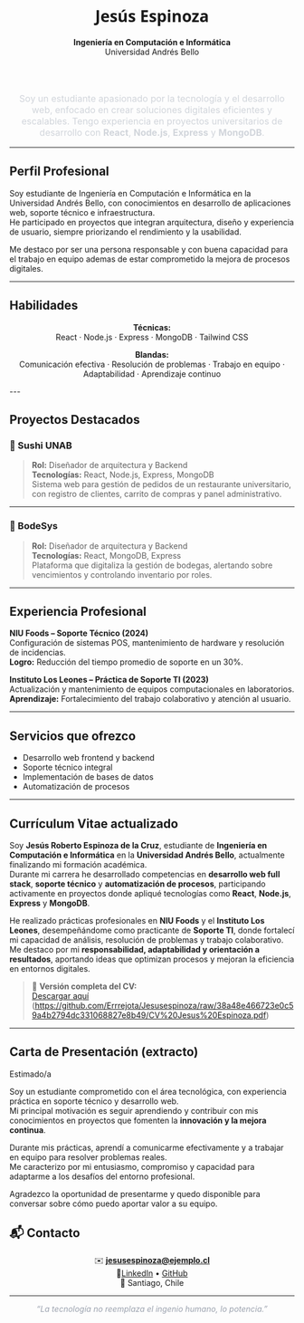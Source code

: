 <!-- Portafolio Profesional - Jesús Espinoza -->

<div align="center">

<h1 style="font-family:'Segoe UI',sans-serif; font-weight:700;">Jesús Espinoza</h1>

<p>
 <b>Ingeniería en Computación e Informática</b><br>
Universidad Andrés Bello 
</p>


<br><br>

<p style="font-size:16px; color:#d1d5db; max-width:600px;">
Soy un estudiante apasionado por la tecnología y el desarrollo web, enfocado en crear soluciones digitales eficientes y escalables.
Tengo experiencia en proyectos universitarios de desarrollo con <b>React</b>, <b>Node.js</b>, <b>Express</b> y <b>MongoDB</b>.
</p>

</div>

---

##  Perfil Profesional

Soy estudiante de Ingeniería en Computación e Informática en la Universidad Andrés Bello, con conocimientos en desarrollo de aplicaciones web, soporte técnico e infraestructura.  
He participado en proyectos que integran arquitectura, diseño y experiencia de usuario, siempre priorizando el rendimiento y la usabilidad.

Me destaco por ser una persona responsable y con buena capacidad para el trabajo en equipo ademas de estar comprometido la mejora de procesos digitales.

---

##  Habilidades

<div align="center">

**Técnicas:**  
React · Node.js · Express · MongoDB · Tailwind CSS 

**Blandas:**  
Comunicación efectiva · Resolución de problemas · Trabajo en equipo · Adaptabilidad · Aprendizaje continuo  

</div>
---

##  Proyectos Destacados

### 🍣 Sushi UNAB
> **Rol:** Diseñador de arquitectura y Backend  
> **Tecnologías:** React, Node.js, Express, MongoDB  
> Sistema web para gestión de pedidos de un restaurante universitario, con registro de clientes, carrito de compras y panel administrativo.

---

### 🏪 BodeSys
> **Rol:** Diseñador de arquitectura y Backend  
> **Tecnologías:** React, MongoDB, Express  
> Plataforma que digitaliza la gestión de bodegas, alertando sobre vencimientos y controlando inventario por roles.

---


##  Experiencia Profesional

**NIU Foods – Soporte Técnico (2024)**  
Configuración de sistemas POS, mantenimiento de hardware y resolución de incidencias.  
**Logro:** Reducción del tiempo promedio de soporte en un 30%.  

**Instituto Los Leones – Práctica de Soporte TI (2023)**  
Actualización y mantenimiento de equipos computacionales en laboratorios.  
**Aprendizaje:** Fortalecimiento del trabajo colaborativo y atención al usuario.

---

## Servicios que ofrezco
- Desarrollo web frontend y backend  
- Soporte técnico integral  
- Implementación de bases de datos  
- Automatización de procesos  


---

## Currículum Vitae actualizado

Soy **Jesús Roberto Espinoza de la Cruz**, estudiante de **Ingeniería en Computación e Informática** en la **Universidad Andrés Bello**, actualmente finalizando mi formación académica.  
Durante mi carrera he desarrollado competencias en **desarrollo web full stack**, **soporte técnico** y **automatización de procesos**, participando activamente en proyectos donde apliqué tecnologías como **React**, **Node.js**, **Express** y **MongoDB**.

He realizado prácticas profesionales en **NIU Foods** y el **Instituto Los Leones**, desempeñándome como practicante de **Soporte TI**, donde fortalecí mi capacidad de análisis, resolución de problemas y trabajo colaborativo.  
Me destaco por mi **responsabilidad, adaptabilidad y orientación a resultados**, aportando ideas que optimizan procesos y mejoran la eficiencia en entornos digitales.

> 📄 **Versión completa del CV:**  
> [Descargar aquí](#) (https://github.com/Errrejota/Jesusespinoza/raw/38a48e466723e0c59a4b2794dc331068827e8b49/CV%20Jesus%20Espinoza.pdf)

---

##  Carta de Presentación (extracto)

Estimado/a

Soy un estudiante comprometido con el área tecnológica, con experiencia práctica en soporte técnico y desarrollo web.  
Mi principal motivación es seguir aprendiendo y contribuir con mis conocimientos en proyectos que fomenten la **innovación y la mejora continua**.  

Durante mis prácticas, aprendí a comunicarme efectivamente y a trabajar en equipo para resolver problemas reales.  
Me caracterizo por mi entusiasmo, compromiso y capacidad para adaptarme a los desafíos del entorno profesional.  

Agradezco la oportunidad de presentarme y quedo disponible para conversar sobre cómo puedo aportar valor a su equipo.  


## 📬 Contacto
<div align="center">

✉️ **jesusespinoza@ejemplo.cl**  
🔗[LinkedIn](https://www.linkedin.com/in/jesus-espinoza-88a21421a) • [GitHub](https://github.com/Errejota)  
📍 Santiago, Chile  

</div>

---

<p align="center" style="font-style:italic; color:#9ca3af;">
“La tecnología no reemplaza el ingenio humano, lo potencia.”
</p>

